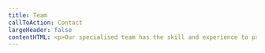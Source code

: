 ```yaml
---
title: Team
callToAction: Contact
largeHeader: false
contentHTML: <p>Our specialised team has the skill and experience to provide a range of services. The utmost care is taken with all our work. The main streams of work we perform are as follows:</p><h3>Property</h3><p>The first contact with law for many people is when buying a first home. We can assist you through this process, managing the details and offering advice. When or if the time comes, we’ll also assist with selling your home.</p><p>We have expertise in the consent process for new developments and improvements, as well as helping you manage assets through trusts.</p><p><img src="https://unsplash.it/960/350?image=946" alt="Property image"></p><h3>Employment</h3><p>If you’re looking to employ or be employed, we offer solid advice and assistance with creating and reading agreements. We have a proven track record handling disputes.</p><p><img src="https://unsplash.it/960/350?image=668" alt="Employment image"></p><h3>Business</h3><p>From structuring and mergers to shareholder agreements, we are here to assist you when starting, buying, running or selling your business.</p><p><img src="https://unsplash.it/960/350?image=376" alt="Business image"></p>
---
```

